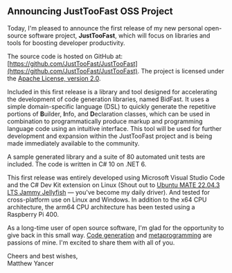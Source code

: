 ## Announcing JustTooFast OSS Project

Today, I'm pleased to announce the first release of my new personal open-source software project, **JustTooFast**, which will focus on libraries and tools for boosting developer productivity.

The source code is hosted on GitHub at: [https://github.com/JustTooFast/JustTooFast](https://github.com/JustTooFast/JustTooFast). The project is licensed under the [Apache License, version 2.0](https://www.apache.org/licenses/LICENSE-2.0).

Included in this first release is a library and tool designed for accelerating the development of code generation libraries, named BidFast. It uses a simple domain-specific language (DSL) to quickly generate the repetitive portions of **B**uilder, **I**nfo, and **D**eclaration classes, which can be used in combination to programmatically produce markup and programming language code using an intuitive interface. This tool will be used for further development and expansion within the JustTooFast project and is being made immediately available to the community.

A sample generated library and a suite of 80 automated unit tests are included. The code is written in C# 10 on .NET 6.

This first release was entirely developed using Microsoft Visual Studio Code and the C# Dev Kit extension on Linux (Shout out to [Ubuntu MATE 22.04.3 LTS Jammy Jellyfish](https://ubuntu-mate.org/) — you've become my daily driver). And tested for cross-platform use on Linux and Windows. In addition to the x64 CPU architecture, the arm64 CPU architecture has been tested using a Raspberry Pi 400.

As a long-time user of open source software, I'm glad for the opportunity to give back in this small way. [Code generation](https://en.wikipedia.org/wiki/Code_generation) and [metaprogramming](https://en.wikipedia.org/wiki/Metaprogramming) are passions of mine. I'm excited to share them with all of you.

Cheers and best wishes,  
Matthew Yancer
